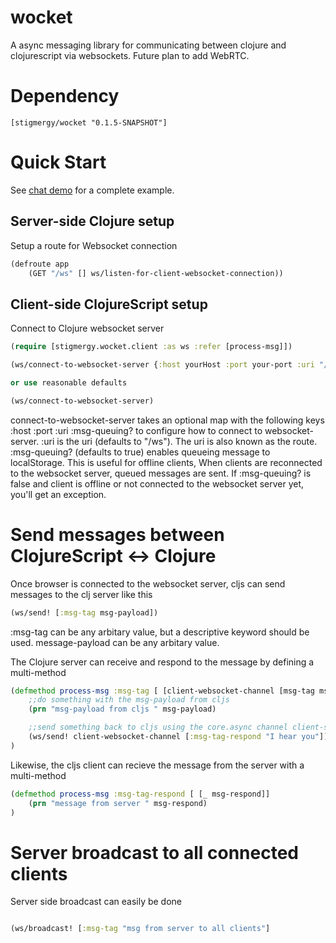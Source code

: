 # wocket

A async messaging library for communicating between clojure and clojurescript via websockets. Future plan to add
WebRTC.

# Dependency

    [stigmergy/wocket "0.1.5-SNAPSHOT"] 
    
# Quick Start

See [chat demo](/example-project) for a complete example.

## Server-side Clojure setup

Setup a route for Websocket connection

```Clojure
(defroute app
    (GET "/ws" [] ws/listen-for-client-websocket-connection))
```

## Client-side ClojureScript setup

Connect to Clojure websocket server

```Clojure
(require [stigmergy.wocket.client :as ws :refer [process-msg]])

(ws/connect-to-websocket-server {:host yourHost :port your-port :uri "/ws" :msg-queuing? false}) 

or use reasonable defaults

(ws/connect-to-websocket-server)

```
connect-to-websocket-server takes an optional map with the following keys :host :port :uri :msg-queuing? to
configure how to connect to websocket-server. :uri is the uri (defaults to "/ws"). The uri
is also known as the route. :msg-queuing? (defaults to true) enables queueing message to localStorage. This is useful
for offline clients, When clients are reconnected to the websocket server, queued messages are sent.  If :msg-queuing? 
is false and client is offline or not connected to the websocket server yet, you'll get an exception.

# Send messages between ClojureScript <-> Clojure

Once browser is connected to the websocket server, cljs can send messages to the clj server like this

```Clojure
(ws/send! [:msg-tag msg-payload])

```

:msg-tag can be any arbitary value, but a descriptive keyword should be used. 
message-payload can be any arbitary value.

The Clojure server can receive and respond to the message by defining a multi-method 

```Clojure
(defmethod process-msg :msg-tag [ [client-websocket-channel [msg-tag msg-payload]] ]
    ;;do something with the msg-payload from cljs
    (prn "msg-payload from cljs " msg-payload)

    ;;send something back to cljs using the core.async channel client-socket-channel
    (ws/send! client-websocket-channel [:msg-tag-respond "I hear you"])
)
```
Likewise, the cljs client can recieve the message from the server with a multi-method

```Clojure
(defmethod process-msg :msg-tag-respond [ [_ msg-respond]]
    (prn "message from server " msg-respond)
)
```

# Server broadcast to all connected clients

Server side broadcast can easily be done

```Clojure

(ws/broadcast! [:msg-tag "msg from server to all clients"]

```
